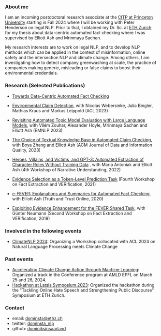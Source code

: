 ### About me

I am an incoming postdoctoral research associate at the [CITP at Princeton University](https://citp.princeton.edu/) starting in Fall 2024 where I will be working with Peter Henderson on legal NLP. Prior to that, I obtained my Dr. Sc. at [ETH Zurich](https://ethz.ch/en.html) for my thesis about data-centric automated fact checking where I was supervised by Elliott Ash and Mrinmaya Sachan.

My research interests are to work on legal NLP, and to develop NLP methods which can be applied in the context of misinformation, online safety and the intersection NLP and climate change. Among others, I am investigating how to detect company greenwashing at scale, the practice of companies making generic, misleading or false claims to boost their environmental credentials.


### Research (Selected Publications)
- [Towards Data-Centric Automated Fact Checking](https://www.research-collection.ethz.ch/handle/20.500.11850/674960)

- [Environmental Claim Detection](https://aclanthology.org/2023.acl-short.91/), with Nicolas Webersinke, Julia Bingler, Mathias Kraus and Markus Leippold (ACL 2023)

- [Revisiting Automated Topic Model Evaluation with Large Language Models](https://aclanthology.org/2023.emnlp-main.581/), with Vilém Zouhar, Alexander Hoyle, Mrinmaya Sachan and Elliott Ash (EMNLP 2023)

- [The Choice of Textual Knowledge Base in Automated Claim Checking](https://dl.acm.org/doi/full/10.1145/3561389), with Boya Zhang and Elliott Ash (ACM Journal of Data and Information Quality, 2023)

- [Heroes, Villains, and Victims, and GPT-3: Automated Extraction of Character Roles Without Training Data](https://aclanthology.org/2022.wnu-1.6/) , with Maria Antoniak and Elliott Ash (4th Workshop of Narrative Understanding, 2022)

- [Evidence Selection as a Token-Level Prediction Task](https://aclanthology.org/2021.fever-1.2/) (Fourth Workshop on Fact Extraction and VERification, 2021)

- [e-FEVER: Explanations and Summaries for Automated Fact Checking](https://www.research-collection.ethz.ch/handle/20.500.11850/453826), with Elliott Ash (Truth and Trust Online, 2020)

- [Exploiting Evidence Enhancement for the FEVER Shared Task](https://aclanthology.org/D19-6616/), with Günter Neumann (Second Workshop on Fact Extraction and VERification, 2019)

### Involved in the following events

- [ClimateNLP 2024](https://nlp4climate.github.io/): Organizing a Workshop collocated with ACL 2024 on Natural Language Processing meets Climate Change

### Past events
- [Accelerating Climate Change Action through Machine Learning](https://appliedmldays.org/): Organized a track in the Conference program at AMLD EPFL on March 25 and 26, 2024.
- [Hackathon at Latsis Symposium 2023](https://latsis2023.ethz.ch/hackathon.html): Organized the hackathon during the "Tackling Online Hate Speech and Strengthening Public Discourse" Symposium at ETH Zurich.

### Contact

- email: dominsta@ethz.ch
- twitter: [dominsta_nlp](https://twitter.com/dominsta_nlp)
- github: [dominiksinsaarland](https://github.com/dominiksinsaarland)
